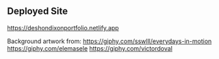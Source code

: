 ## Deployed Site

https://deshondixonportfolio.netlify.app

Background artwork from:
https://giphy.com/sswlll/everydays-in-motion
https://giphy.com/elemasele
https://giphy.com/victordoval
